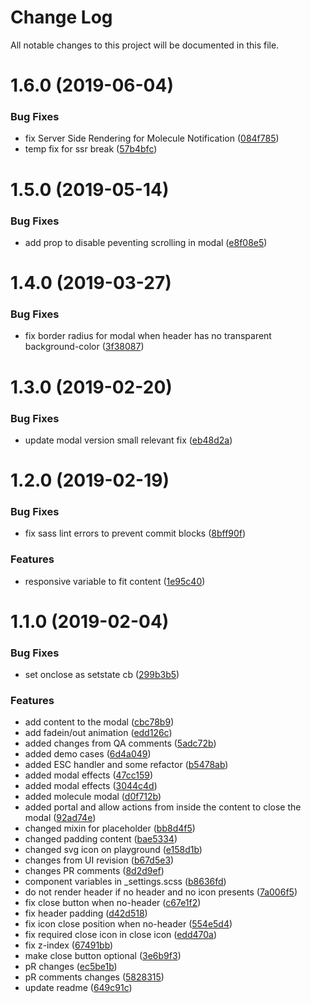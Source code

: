 # Change Log

All notable changes to this project will be documented in this file.

<a name="1.6.0"></a>
# 1.6.0 (2019-06-04)


### Bug Fixes

* fix Server Side Rendering for Molecule Notification ([084f785](https://github.com/SUI-Components/sui-components/commit/084f785))
* temp fix for ssr break ([57b4bfc](https://github.com/SUI-Components/sui-components/commit/57b4bfc))



<a name="1.5.0"></a>
# 1.5.0 (2019-05-14)


### Bug Fixes

* add prop to disable peventing scrolling in modal ([e8f08e5](https://github.com/SUI-Components/sui-components/commit/e8f08e5))



<a name="1.4.0"></a>
# 1.4.0 (2019-03-27)


### Bug Fixes

* fix border radius for modal when header has no transparent background-color ([3f38087](https://github.com/SUI-Components/sui-components/commit/3f38087))



<a name="1.3.0"></a>
# 1.3.0 (2019-02-20)


### Bug Fixes

* update modal version small relevant fix ([eb48d2a](https://github.com/SUI-Components/sui-components/commit/eb48d2a))



<a name="1.2.0"></a>
# 1.2.0 (2019-02-19)


### Bug Fixes

* fix sass lint errors to prevent commit blocks ([8bff90f](https://github.com/SUI-Components/sui-components/commit/8bff90f))


### Features

* responsive variable to fit content ([1e95c40](https://github.com/SUI-Components/sui-components/commit/1e95c40))



<a name="1.1.0"></a>
# 1.1.0 (2019-02-04)


### Bug Fixes

* set onclose as setstate cb ([299b3b5](https://github.com/SUI-Components/sui-components/commit/299b3b5))


### Features

* add content to the modal ([cbc78b9](https://github.com/SUI-Components/sui-components/commit/cbc78b9))
* add fadein/out animation ([edd126c](https://github.com/SUI-Components/sui-components/commit/edd126c))
* added changes from QA comments ([5adc72b](https://github.com/SUI-Components/sui-components/commit/5adc72b))
* added demo cases ([6d4a049](https://github.com/SUI-Components/sui-components/commit/6d4a049))
* added ESC handler and some refactor ([b5478ab](https://github.com/SUI-Components/sui-components/commit/b5478ab))
* added modal effects ([47cc159](https://github.com/SUI-Components/sui-components/commit/47cc159))
* added modal effects ([3044c4d](https://github.com/SUI-Components/sui-components/commit/3044c4d))
* added molecule modal ([d0f712b](https://github.com/SUI-Components/sui-components/commit/d0f712b))
* added portal and allow actions from inside the content to close the modal ([92ad74e](https://github.com/SUI-Components/sui-components/commit/92ad74e))
* changed mixin for placeholder ([bb8d4f5](https://github.com/SUI-Components/sui-components/commit/bb8d4f5))
* changed padding content ([bae5334](https://github.com/SUI-Components/sui-components/commit/bae5334))
* changed svg icon on playground ([e158d1b](https://github.com/SUI-Components/sui-components/commit/e158d1b))
* changes from UI revision ([b67d5e3](https://github.com/SUI-Components/sui-components/commit/b67d5e3))
* changes PR comments ([8d2d9ef](https://github.com/SUI-Components/sui-components/commit/8d2d9ef))
* component variables in _settings.scss ([b8636fd](https://github.com/SUI-Components/sui-components/commit/b8636fd))
* do not render header if no header and no icon presents ([7a006f5](https://github.com/SUI-Components/sui-components/commit/7a006f5))
* fix close button when no-header ([c67e1f2](https://github.com/SUI-Components/sui-components/commit/c67e1f2))
* fix header padding ([d42d518](https://github.com/SUI-Components/sui-components/commit/d42d518))
* fix icon close position when no-header ([554e5d4](https://github.com/SUI-Components/sui-components/commit/554e5d4))
* fix required close icon in close icon ([edd470a](https://github.com/SUI-Components/sui-components/commit/edd470a))
* fix z-index ([67491bb](https://github.com/SUI-Components/sui-components/commit/67491bb))
* make close button optional ([3e6b9f3](https://github.com/SUI-Components/sui-components/commit/3e6b9f3))
* pR changes ([ec5be1b](https://github.com/SUI-Components/sui-components/commit/ec5be1b))
* pR comments changes ([5828315](https://github.com/SUI-Components/sui-components/commit/5828315))
* update readme ([649c91c](https://github.com/SUI-Components/sui-components/commit/649c91c))



